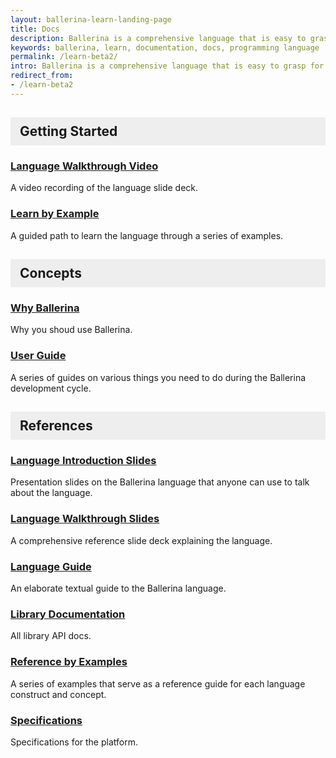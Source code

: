 ```yaml
---
layout: ballerina-learn-landing-page
title: Docs
description: Ballerina is a comprehensive language that is easy to grasp for anyone with prior programming experience. Start learning with the material below.
keywords: ballerina, learn, documentation, docs, programming language
permalink: /learn-beta2/
intro: Ballerina is a comprehensive language that is easy to grasp for anyone with prior programming experience. Start learning with the material below.
redirect_from:
- /learn-beta2
---
```

## Getting Started

### [Language Walkthrough Video](https://www.youtube.com/watch?v=My_uqtHvXV8&t=10s) 

A video recording of the language slide deck.

### [Learn by Example](/learn/by-example/introduction/)

A guided path to learn the language through a series of examples.

## Concepts

### [Why Ballerina](/learn/why-ballerina/)

Why you shoud use Ballerina.

### [User Guide](/learn/user-guide/)

A series of guides on various things you need to do during the Ballerina development cycle.

## References

### [Language Introduction Slides](/learn/language-concepts/Ballerina_Swan_Lake_Presentation_Deck_V1.0.pdf)

Presentation slides on the Ballerina language that anyone can use to talk about the language.

### [Language Walkthrough Slides](/learn/language-concepts/Ballerina_Language_Presentation-2021-03-08.pdf)

A comprehensive reference slide deck explaining the language.

### [Language Guide](/learn/language-concepts/)

An elaborate textual guide to the Ballerina language. 

### [Library Documentation](/learn/api-docs/)

All library API docs.

### [Reference by Examples](/learn/by-example/)

A series of examples that serve as a reference guide for each language construct and concept.

### [Specifications](/spec/)

Specifications for the platform.


<style>
.cBallerina-io-Gray-row.cLandingPageintro{

padding-bottom:0;
}

.cBallerina-io-Home-Middle-col{
padding-left:15px !important;
}

#getting-started, #concepts, #references{

    background-color:#eeeeee;
    display: block;
    padding: 10px 15px;
    border-bottom: none;
}

</style>
